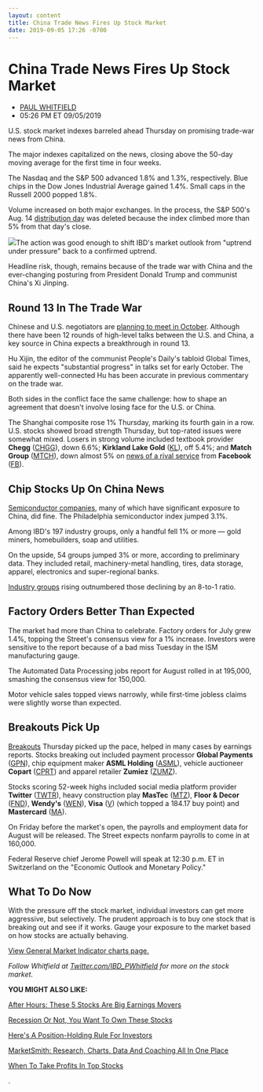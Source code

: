 ```yaml
---
layout: content
title: China Trade News Fires Up Stock Market
date: 2019-09-05 17:26 -0700
---
```



China Trade News Fires Up Stock Market
=======================================




* [PAUL WHITFIELD](https://www.investors.com/author/whitfieldp/ "Posts by PAUL WHITFIELD")
* 05:26 PM ET 09/05/2019




U.S. stock market indexes barreled ahead Thursday on promising trade-war news from China.




The major indexes capitalized on the news, closing above the 50-day moving average for the first time in four weeks.


The Nasdaq and the S&P 500 advanced 1.8% and 1.3%, respectively. Blue chips in the Dow Jones Industrial Average gained 1.4%. Small caps in the Russell 2000 popped 1.8%.


Volume increased on both major exchanges. In the process, the S&P 500's Aug. 14 [distribution day](https://www.investors.com/how-to-invest/investors-corner/how-to-spot-stock-market-tops-track-the-distribution-days/) was deleted because the index climbed more than 5% from that day's close.


![](https://www.investors.com/wp-content/uploads/2019/09/MP090519-215x300.jpg)The action was good enough to shift IBD's market outlook from "uptrend under pressure" back to a confirmed uptrend.


Headline risk, though, remains because of the trade war with China and the ever-changing posturing from President Donald Trump and communist China's Xi Jinping.


Round 13 In The Trade War
-------------------------


Chinese and U.S. negotiators are [planning to meet in October](https://www.investors.com/news/economy/china-trade-talks-boost-dow-jones-maybe-last-chance-for-deal/). Although there have been 12 rounds of high-level talks between the U.S. and China, a key source in China expects a breakthrough in round 13.


Hu Xijin, the editor of the communist People's Daily's tabloid Global Times, said he expects "substantial progress" in talks set for early October. The apparently well-connected Hu has been accurate in previous commentary on the trade war.


Both sides in the conflict face the same challenge: how to shape an agreement that doesn't involve losing face for the U.S. or China.


The Shanghai composite rose 1% Thursday, marking its fourth gain in a row. U.S. stocks showed broad strength Thursday, but top-rated issues were somewhat mixed. Losers in strong volume included textbook provider **Chegg** ([CHGG](https://research.investors.com/quote.aspx?symbol=CHGG)), down 6.6%; **Kirkland Lake Gold** ([KL](https://research.investors.com/quote.aspx?symbol=KL)), off 5.4%; and **Match Group** ([MTCH](https://research.investors.com/quote.aspx?symbol=MTCH)), down almost 5% on [news of a rival service](https://www.investors.com/news/technology/match-stock-facebook-dating-expansion-us/) from **Facebook** ([FB](https://research.investors.com/quote.aspx?symbol=FB)).


Chip Stocks Up On China News
----------------------------


[Semiconductor companies](https://www.investors.com/etfs-and-funds/etf-leaders/semiconductor-stocks-rally-etfs-close-to-buy-points/), many of which have significant exposure to China, did fine. The Philadelphia semiconductor index jumped 3.1%.


Among IBD's 197 industry groups, only a handful fell 1% or more — gold miners, homebuilders, soap and utilities.


On the upside, 54 groups jumped 3% or more, according to preliminary data. They included retail, machinery-metal handling, tires, data storage, apparel, electronics and super-regional banks.


[Industry groups](https://www.investors.com/how-to-invest/investors-corner/top-industry-groups-beget-top-stocks/) rising outnumbered those declining by an 8-to-1 ratio.


Factory Orders Better Than Expected
-----------------------------------


The market had more than China to celebrate. Factory orders for July grew 1.4%, topping the Street's consensus view for a 1% increase. Investors were sensitive to the report because of a bad miss Tuesday in the ISM manufacturing gauge.


The Automated Data Processing jobs report for August rolled in at 195,000, smashing the consensus view for 150,000.


Motor vehicle sales topped views narrowly, while first-time jobless claims were slightly worse than expected.


Breakouts Pick Up
-----------------


[Breakouts](https://www.investors.com/how-to-invest/investors-corner/what-is-stock-breakout/) Thursday picked up the pace, helped in many cases by earnings reports. Stocks breaking out included payment processor **Global Payments** ([GPN](https://research.investors.com/quote.aspx?symbol=GPN)), chip equipment maker **ASML Holding** ([ASML](https://research.investors.com/quote.aspx?symbol=ASML)), vehicle auctioneer **Copart** ([CPRT](https://research.investors.com/quote.aspx?symbol=CPRT)) and apparel retailer **Zumiez** ([ZUMZ](https://research.investors.com/quote.aspx?symbol=ZUMZ)).


Stocks scoring 52-week highs included social media platform provider **Twitter** ([TWTR](https://research.investors.com/quote.aspx?symbol=TWTR)), heavy construction play **MasTec** ([MTZ](https://research.investors.com/quote.aspx?symbol=MTZ)), **Floor & Decor** ([FND](https://research.investors.com/quote.aspx?symbol=FND)), **Wendy's** ([WEN](https://research.investors.com/quote.aspx?symbol=WEN)), **Visa** ([V](https://research.investors.com/quote.aspx?symbol=V)) (which topped a 184.17 buy point) and **Mastercard** ([MA](https://research.investors.com/quote.aspx?symbol=MA)).



On Friday before the market's open, the payrolls and employment data for August will be released. The Street expects nonfarm payrolls to come in at 160,000.


Federal Reserve chief Jerome Powell will speak at 12:30 p.m. ET in Switzerland on the "Economic Outlook and Monetary Policy."


What To Do Now
--------------


With the pressure off the stock market, individual investors can get more aggressive, but selectively. The prudent approach is to buy one stock that is breaking out and see if it works. Gauge your exposure to the market based on how stocks are actually behaving.


[View General Market Indicator charts page.](https://www.investors.com/wp-content/uploads/2019/09/IBD0509152454GMI2.pdf)


*Follow Whitfield at [Twitter.com/IBD\_PWhitfield](https://twitter.com/IBD_PWhitfield) for more on the stock market.*


**YOU MIGHT ALSO LIKE:**


[After Hours: These 5 Stocks Are Big Earnings Movers](https://www.investors.com/market-trend/stock-market-today/dow-jones-futures-stock-market-video-lululemon-crowdstrike-zoom-video/)


[Recession Or Not, You Want To Own These Stocks](https://www.investors.com/etfs-and-funds/sectors/sp-500-stocks-profit-from-consumers-no-matter-what/)


[Here's A Position-Holding Rule For Investors](https://www.investors.com/how-to-invest/investors-corner/big-winner-stock-ground-floor-ipo/)


[MarketSmith: Research, Charts, Data And Coaching All In One Place](https://www.investors.com/product/marketsmith/)


[When To Take Profits In Top Stocks](https://www.investors.com/how-to-invest/investors-corner/sell-and-take-profits-or-hold-here-are-several-guidelines-to-follow/)


.




